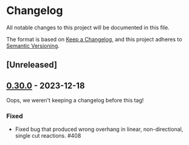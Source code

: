 # Changelog

All notable changes to this project will be documented in this file.

The format is based on [Keep a Changelog](https://keepachangelog.com/en/1.0.0/),
and this project adheres to [Semantic Versioning](https://semver.org/spec/v2.0.0.html).

## [Unreleased]


## [0.30.0] - 2023-12-18
Oops, we weren't keeping a changelog before this tag!

### Fixed
-  Fixed bug that produced wrong overhang in linear, non-directional, single cut reactions. #408 

[0.30.0]: https://github.com/TimothyStiles/poly/releases/tag/v0.30.0
